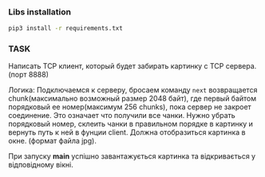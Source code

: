 ### Libs installation
```bash
pip3 install -r requirements.txt
```

### TASK
Написать TCP клиент, который будет забирать картинку с TCP сервера. (порт 8888)

Логика:
    Подключаемся к серверу, бросаем команду `next` возвращается chunk(максимально возможный размер 2048 байт),
     где первый байтом порядковый ее номер(максимум 256 chunks), пока сервер не
     закроет соединение. Это означает что получили все чанки. Нужно убрать
     порядковый номер, склеить чанки в правильном порядке в картинку и вернуть
     путь к ней в фунции client. Должна отобразиться картинка в окне.
     (формат файла jpg).
     
    
При запуску __main__ успішно завантажується картинка та відкривається у відповідному вікні.
